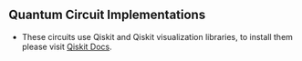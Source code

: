 ## Quantum Circuit Implementations

-   These circuits use Qiskit and Qiskit visualization libraries, to install them please visit [Qiskit Docs](https://docs.quantum.ibm.com/start/hello-world).
